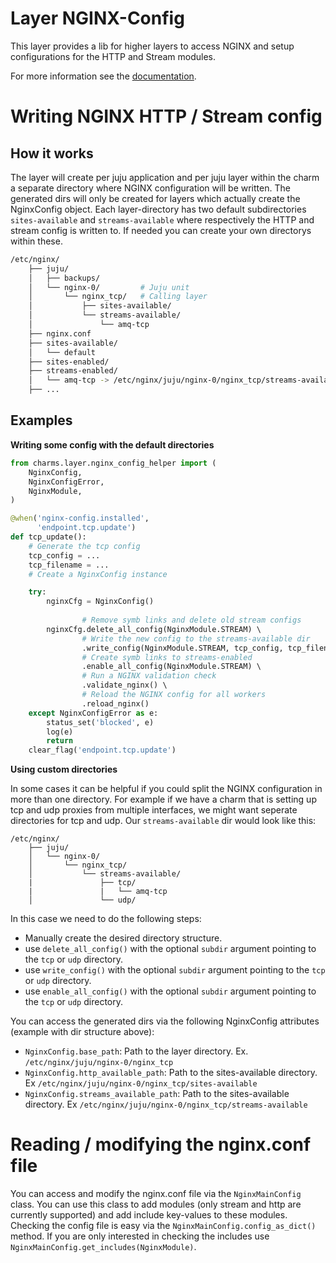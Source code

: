 # Layer NGINX-Config

This layer provides a lib for higher layers to access NGINX and setup configurations for the HTTP and Stream modules.

For more information see the [documentation](docs/nginx_config_helper.md).

# Writing NGINX HTTP / Stream config
## How it works

The layer will create per juju application and per juju layer within the charm a separate directory where NGINX configuration will be written. The generated dirs will only be created for layers which actually create the NginxConfig object.
Each layer-directory has two default subdirectories `sites-available` and `streams-available` where respectively the HTTP and stream config is written to. If needed you can create your own directorys within these.

```bash
/etc/nginx/
    ├── juju/
    │   ├── backups/
    │   └── nginx-0/         # Juju unit 
    │       └── nginx_tcp/   # Calling layer
    │           ├── sites-available/
    │           └── streams-available/
    │               └── amq-tcp
    ├── nginx.conf
    ├── sites-available/
    │   └── default
    ├── sites-enabled/
    ├── streams-enabled/
    │   └── amq-tcp -> /etc/nginx/juju/nginx-0/nginx_tcp/streams-available/amq-tcp
    ├── ...
```

## Examples
**Writing some config with the default directories**
```python
from charms.layer.nginx_config_helper import (
    NginxConfig, 
    NginxConfigError, 
    NginxModule,
)

@when('nginx-config.installed',
      'endpoint.tcp.update')
def tcp_update():
    # Generate the tcp config
    tcp_config = ...
    tcp_filename = ...
    # Create a NginxConfig instance

    try:
        nginxCfg = NginxConfig()
        
                # Remove symb links and delete old stream configs
        nginxCfg.delete_all_config(NginxModule.STREAM) \ 
                # Write the new config to the streams-available dir
                .write_config(NginxModule.STREAM, tcp_config, tcp_filename) \ 
                # Create symb links to streams-enabled
                .enable_all_config(NginxModule.STREAM) \ 
                # Run a NGINX validation check
                .validate_nginx() \ 
                # Reload the NGINX config for all workers
                .reload_nginx() 
    except NginxConfigError as e:
        status_set('blocked', e)
        log(e)
        return
    clear_flag('endpoint.tcp.update')
```

**Using custom directories**

In some cases it can be helpful if you could split the NGINX configuration in more than one directory. For example if we have a charm that is setting up tcp and udp proxies from multiple interfaces, we might want seperate directories for tcp and udp. Our `streams-available` dir would look like this:
```
/etc/nginx/
    ├── juju/
    │   └── nginx-0/     
    │       └── nginx_tcp/
    │           └── streams-available/
    |               ├── tcp/
    |               |   └── amq-tcp
    │               └── udp/
```
In this case we need to do the following steps:
- Manually create the desired directory structure.
- use `delete_all_config()` with the optional `subdir` argument pointing to the `tcp` or `udp` directory.
- use `write_config()` with the optional `subdir` argument pointing to the `tcp` or `udp` directory.
- use `enable_all_config()` with the optional `subdir` argument pointing to the `tcp` or `udp` directory.

You can access the generated dirs via the following NginxConfig attributes (example with dir structure above):
- `NginxConfig.base_path`: Path to the layer directory. Ex. `/etc/nginx/juju/nginx-0/nginx_tcp`
- `NginxConfig.http_available_path`: Path to the sites-available directory. Ex `/etc/nginx/juju/nginx-0/nginx_tcp/sites-available`
- `NginxConfig.streams_available_path`: Path to the sites-available directory. Ex `/etc/nginx/juju/nginx-0/nginx_tcp/streams-available`


# Reading / modifying the nginx.conf file

You can access and modify the nginx.conf file via the `NginxMainConfig` class. You can use this class to add modules (only stream and http are currently supported) and add include key-values to these modules. Checking the config file is easy via the `NginxMainConfig.config_as_dict()` method. If you are only interested in checking the includes use `NginxMainConfig.get_includes(NginxModule)`.